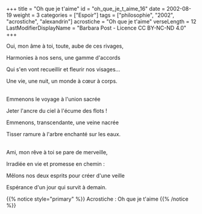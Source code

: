 +++
title = "Oh que je t'aime"
id = "oh_que_je_t_aime_16"
date = 2002-08-19
weight = 3
categories = ["Espoir"]
tags = ["philosophie", "2002", "acrostiche", "alexandrin"]
acrostiche = "Oh que je t'aime"
verseLength = 12
LastModifierDisplayName = "Barbara Post - Licence CC BY-NC-ND 4.0"
+++

Oui, mon âme à toi, toute, aube de ces rivages,

Harmonies à nos sens, une gamme d'accords

Qui s'en vont recueillir et fleurir nos visages...

Une vie, une nuit, un monde à cœur à corps.

 \
Emmenons le voyage à l'union sacrée

Jeter l'ancre du ciel à l'écume des flots !

Emmenons, transcendante, une veine nacrée

Tisser ramure à l'arbre enchanté sur les eaux.

 \
Ami, mon rêve à toi se pare de merveille,

Irradiée en vie et promesse en chemin :

Mêlons nos deux esprits pour créer d'une veille

Espérance d'un jour qui survit à demain.

{{% notice style="primary" %}}
Acrostiche : Oh que je t'aime
{{% /notice %}}
